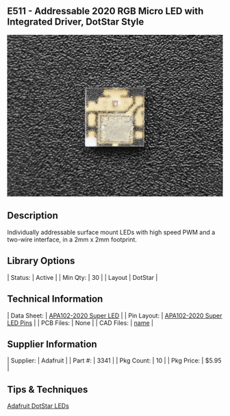## E511 - Addressable 2020 RGB Micro LED with Integrated Driver, DotStar Style

![image](CAD/E511/image.jpg)

## Description    

Individually addressable surface mount LEDs with high speed PWM and a two-wire interface, in a 2mm x 2mm footprint.

## Library Options

| Status: | Active |
| Min Qty: | 30 |
| Layout | DotStar |

## Technical Information

| Data Sheet: | [APA102-2020 Super LED](CAD/E511/datasheet.pdf) |
| Pin Layout: | [APA102-2020 Super LED Pins](https://cdn-shop.adafruit.com/product-files/3341/Datasheet.png) |
| PCB Files: | None |
| CAD Files: | [name](https://URL) |

## Supplier Information

| Supplier: | Adafruit |
| Part #: | 3341 |
| Pkg Count: | 10 |
| Pkg Price: | $5.95 |

## Tips & Techniques

[Adafruit DotStar LEDs](https://learn.adafruit.com/adafruit-dotstar-leds?view=all)
